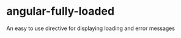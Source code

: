 angular-fully-loaded
====================

An easy to use directive for displaying loading and error messages
